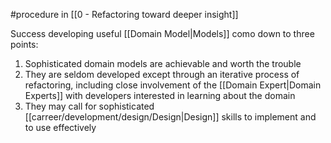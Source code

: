 #procedure in [[0 - Refactoring toward deeper insight]]

Success developing useful [[Domain Model|Models]] como down to three points:

1. Sophisticated domain models are achievable and worth the trouble
2. They are seldom developed except through an iterative process of refactoring, including close involvement of the [[Domain Expert|Domain Experts]] with developers interested in learning about the domain
3. They may call for sophisticated [[carreer/development/design/Design|Design]] skills to implement and to use effectively
